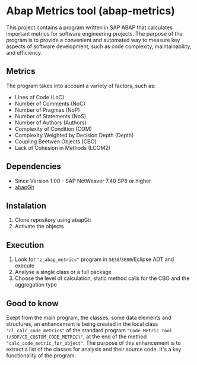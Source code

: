 # Abap Metrics tool (abap-metrics)
This project contains a program written in SAP ABAP that calculates important metrics for software engineering projects. The purpose of the program is to provide a convenient and automated way to measure key aspects of software development, such as code complexity, maintainability, and efficiency.

## Metrics
The program takes into account a variety of factors, such as:
* Lines of Code (LoC)
* Number of Comments (NoC)
* Number of Pragmas (NoP)
* Number of Statements (NoS)
* Number of Authors (Authors)
* Complexity of Condition (COM)
* Complexity Weighted by Decision Depth (Depth)
* Coupling Beetwen Objects (CBO)
* Lack of Cohesion in Methods (LCOM2)

## Dependencies
* Since Version 1.00 - SAP NetWeaver 7.40 SP8 or higher
* [abapGit](https://abapgit.org/)

## Instalation
1. Clone repository using abapGit
2. Activate the objects

## Execution
1. Look for `"z_abap_metrics"` program in `SE38`/`SE80`/Eclipse ADT and execute
2. Analyse a single class or a full package
3. Choose the level of calculation, static method calls for the CBO and the aggregation type

## Good to know
Exept from the main program, the classes, some data elements and structures, an enhancement is being created in the local class `"cl_calc_code_metrics"` of the standard program `"Code Metric Tool (/SDF/CD_CUSTOM_CODE_METRIC)"`, at the end of the method `"calc_code_metric_for_object"`. The purpose of this enhancement is to extract a list of the classes for analysis and their source code. It's a key functionality of the program. 
